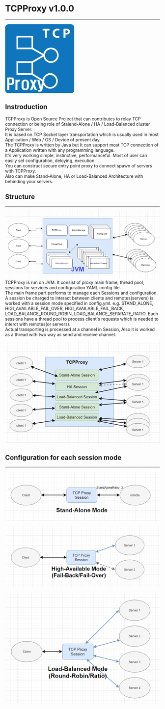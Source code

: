# TCPProxy v1.0.0
---  
![title_image](./image/tcp.png)  

## Instroduction
TCPProxy is Open Source Project that can contributes to relay TCP connection or being role of Stalend-Alone / HA / Load-Balanced cluster Proxy Server.  
It is based on TCP Socket layer transportation which is usually used in most Application / Web / OS / Device of present day.  
The TCPProxy is written by Java but It can support most TCP connection of a Application written with any programming language.  
It's very working simple, instinctive, performanceful. Most of user can easily set configuration, deloying, execution.  
You can construct secure entry point proxy to connect spawn of servers with TCPProxy.  
Also can make Stand-Alone, HA or Load-Balanced Architecture with behinding your servers.  

## Structure
---  
![structure_image](./image/tcpproxy-structure.png)  
TCPProxy is run on JVM. It consist of proxy main frame, thread pool, sessions for services and configuration YAML config file.  
The main frame part performs to manage each Sessions and configuration. A session be charged to interact between clients and remotes(servers) is worked with a session mode specified in config.yml. e.g. STAND_ALONE, HIGI_AVAILABLE_FAIL_OVER, HIGI_AVAILABLE_FAIL_BACK, LOAD_BALANCE_ROUND_ROBIN, LOAD_BALANCE_SEPARATE_RATIO. Each sessions have a thread pool to process client's requests which is needed to interct with remotes(or servers).  
Actual transporting is processed at a channel in Session, Also it is worked as a thread with two way as send and receive channel.  



![structure1_image](./image/tcpproxy-structure1.png)  


## Configuration for each session mode
---  


![stand-alone_image](./image/stand-alone.png)  


![ha_image](./image/ha.png)  


![load-balanced_image](./image/load-balanced.png)  


